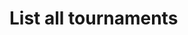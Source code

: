 #  List all tournaments

<api-endpoint openapi-path="../../../api-specs/swagger-otr-api.json" method="GET" endpoint="/api/v1/tournaments"/>